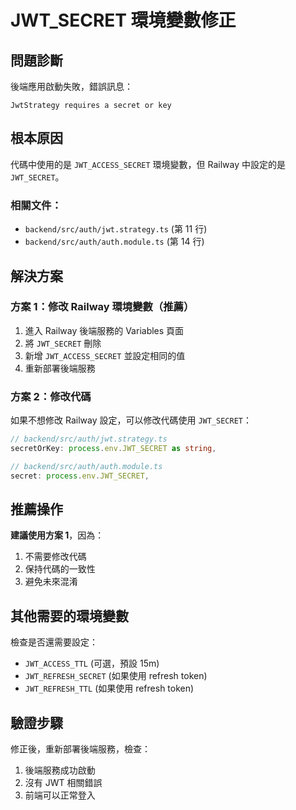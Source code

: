 # JWT_SECRET 環境變數修正

## 問題診斷

後端應用啟動失敗，錯誤訊息：
```
JwtStrategy requires a secret or key
```

## 根本原因

代碼中使用的是 `JWT_ACCESS_SECRET` 環境變數，但 Railway 中設定的是 `JWT_SECRET`。

### 相關文件：
- `backend/src/auth/jwt.strategy.ts` (第 11 行)
- `backend/src/auth/auth.module.ts` (第 14 行)

## 解決方案

### 方案 1：修改 Railway 環境變數（推薦）

1. 進入 Railway 後端服務的 Variables 頁面
2. 將 `JWT_SECRET` 刪除
3. 新增 `JWT_ACCESS_SECRET` 並設定相同的值
4. 重新部署後端服務

### 方案 2：修改代碼

如果不想修改 Railway 設定，可以修改代碼使用 `JWT_SECRET`：

```typescript
// backend/src/auth/jwt.strategy.ts
secretOrKey: process.env.JWT_SECRET as string,

// backend/src/auth/auth.module.ts  
secret: process.env.JWT_SECRET,
```

## 推薦操作

**建議使用方案 1**，因為：
1. 不需要修改代碼
2. 保持代碼的一致性
3. 避免未來混淆

## 其他需要的環境變數

檢查是否還需要設定：
- `JWT_ACCESS_TTL` (可選，預設 15m)
- `JWT_REFRESH_SECRET` (如果使用 refresh token)
- `JWT_REFRESH_TTL` (如果使用 refresh token)

## 驗證步驟

修正後，重新部署後端服務，檢查：
1. 後端服務成功啟動
2. 沒有 JWT 相關錯誤
3. 前端可以正常登入

